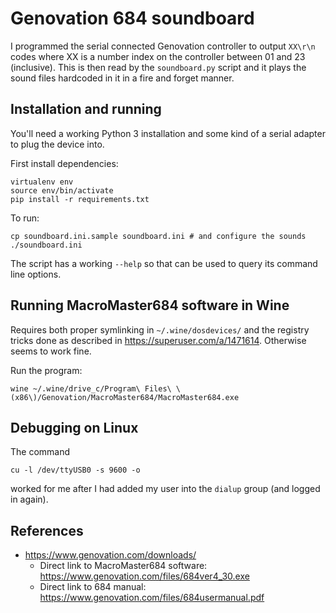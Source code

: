 # Genovation 684 soundboard

I programmed the serial connected Genovation controller to output `XX\r\n`
codes where XX is a number index on the controller between 01 and 23
(inclusive). This is then read by the `soundboard.py` script and it plays the
sound files hardcoded in it in a fire and forget manner.

## Installation and running

You'll need a working Python 3 installation and some kind of a serial adapter
to plug the device into.

First install dependencies:
```
virtualenv env
source env/bin/activate
pip install -r requirements.txt
```

To run:
```
cp soundboard.ini.sample soundboard.ini # and configure the sounds
./soundboard.ini
```

The script has a working `--help` so that can be used to query its command
line options.

## Running MacroMaster684 software in Wine

Requires both proper symlinking in `~/.wine/dosdevices/` and the registry
tricks done as described in https://superuser.com/a/1471614. Otherwise seems
to work fine.

Run the program:
```
wine ~/.wine/drive_c/Program\ Files\ \(x86\)/Genovation/MacroMaster684/MacroMaster684.exe 
```

## Debugging on Linux

The command
```
cu -l /dev/ttyUSB0 -s 9600 -o
```
worked for me after I had added my user into the `dialup` group (and logged in again).

## References

- https://www.genovation.com/downloads/
  - Direct link to MacroMaster684 software: https://www.genovation.com/files/684ver4_30.exe
  - Direct link to 684 manual: https://www.genovation.com/files/684usermanual.pdf
